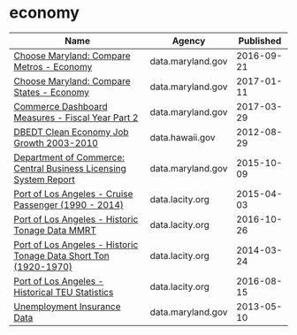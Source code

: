 # economy

Name | Agency | Published
---- | ---- | ---------
[Choose Maryland: Compare Metros - Economy](../socrata/evyv-ezm8.md) | data.maryland.gov | 2016-09-21
[Choose Maryland: Compare States - Economy](../socrata/gv8w-7mdg.md) | data.maryland.gov | 2017-01-11
[Commerce Dashboard Measures - Fiscal Year Part 2](../socrata/94gw-yfdw.md) | data.maryland.gov | 2017-03-29
[DBEDT Clean Economy Job Growth 2003-2010](../socrata/5fix-ixwc.md) | data.hawaii.gov | 2012-08-29
[Department of Commerce: Central Business Licensing System Report](../socrata/kype-d7gy.md) | data.maryland.gov | 2015-10-09
[Port of Los Angeles - Cruise Passenger (1990 - 2014)](../socrata/jmt8-y5rm.md) | data.lacity.org | 2015-04-03
[Port of Los Angeles - Historic Tonage Data MMRT](../socrata/i9rh-q5gx.md) | data.lacity.org | 2016-10-26
[Port of Los Angeles - Historic Tonage Data Short Ton (1920-1970)](../socrata/5a4i-e2zs.md) | data.lacity.org | 2014-03-24
[Port of Los Angeles - Historical TEU Statistics](../socrata/38a8-tm7u.md) | data.lacity.org | 2016-08-15
[Unemployment Insurance Data](../socrata/3x6e-7i3k.md) | data.maryland.gov | 2013-05-10

